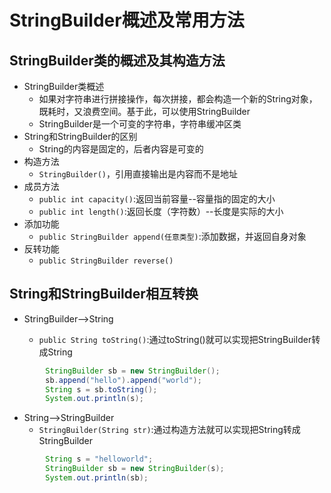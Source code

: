 # StringBuilder概述及常用方法

## StringBuilder类的概述及其构造方法

- StringBuilder类概述
  - 如果对字符串进行拼接操作，每次拼接，都会构造一个新的String对象，既耗时，又浪费空间。基于此，可以使用StringBuilder
  - StringBuilder是一个可变的字符串，字符串缓冲区类
- String和StringBuilder的区别
  - String的内容是固定的，后者内容是可变的
- 构造方法
  - `StringBuilder()`，引用直接输出是内容而不是地址
- 成员方法
  - `public int capacity()`:返回当前容量--容量指的固定的大小
  - `public int length()`:返回长度（字符数）--长度是实际的大小
- 添加功能
  - `public StringBuilder append(任意类型)`:添加数据，并返回自身对象
- 反转功能
  - `public StringBuilder reverse()`

## String和StringBuilder相互转换

- StringBuilder-->String

  - `public String toString()`:通过toString()就可以实现把StringBuilder转成String
  

```java
        StringBuilder sb = new StringBuilder();
		sb.append("hello").append("world");
		String s = sb.toString();
		System.out.println(s);
```

- String-->StringBuilder
  - `StringBuilder(String str)`:通过构造方法就可以实现把String转成StringBuilder

```java
        String s = "helloworld";
		StringBuilder sb = new StringBuilder(s);
		System.out.println(sb);
```

